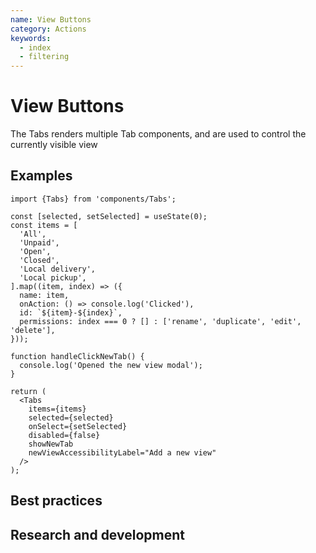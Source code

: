```yaml
---
name: View Buttons
category: Actions
keywords:
  - index
  - filtering
---
```


# View Buttons

The Tabs renders multiple Tab components, and are used to control the currently visible view

## Examples

```tsx
import {Tabs} from 'components/Tabs';

const [selected, setSelected] = useState(0);
const items = [
  'All',
  'Unpaid',
  'Open',
  'Closed',
  'Local delivery',
  'Local pickup',
].map((item, index) => ({
  name: item,
  onAction: () => console.log('Clicked'),
  id: `${item}-${index}`,
  permissions: index === 0 ? [] : ['rename', 'duplicate', 'edit', 'delete'],
}));

function handleClickNewTab() {
  console.log('Opened the new view modal');
}

return (
  <Tabs
    items={items}
    selected={selected}
    onSelect={setSelected}
    disabled={false}
    showNewTab
    newViewAccessibilityLabel="Add a new view"
  />
);
```

## Best practices

## Research and development
